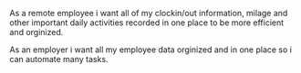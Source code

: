

As a remote employee i want all of my clockin/out information, milage and other important daily activities recorded in one place to be more efficient and orginized.

As an employer i want all my employee data orginized and in one place so i can automate many tasks.

